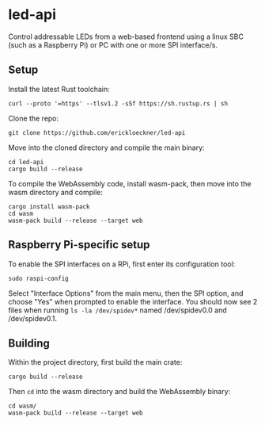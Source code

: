# led-api
Control addressable LEDs from a web-based frontend using a linux SBC (such as a Raspberry Pi) or PC with one or more SPI interface/s.

## Setup
Install the latest Rust toolchain:
```
curl --proto '=https' --tlsv1.2 -sSf https://sh.rustup.rs | sh
```

Clone the repo:
```
git clone https://github.com/erickloeckner/led-api
```

Move into the cloned directory and compile the main binary:
```
cd led-api
cargo build --release
```

To compile the WebAssembly code, install wasm-pack, then move into the wasm directory and compile:
```
cargo install wasm-pack
cd wasm
wasm-pack build --release --target web
```

## Raspberry Pi-specific setup
To enable the SPI interfaces on a RPi, first enter its configuration tool:
```
sudo raspi-config
```
Select "Interface Options" from the main menu, then the SPI option, and choose "Yes" when prompted to enable the interface.
You should now see 2 files when running `ls -la /dev/spidev*` named /dev/spidev0.0 and /dev/spidev0.1.

## Building
Within the project directory, first build the main crate:
```
cargo build --release
```

Then `cd` into the wasm directory and build the WebAssembly binary:
```
cd wasm/
wasm-pack build --release --target web
```
